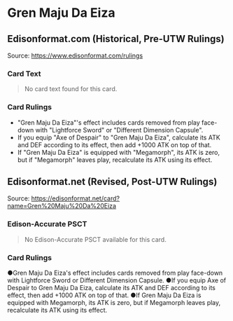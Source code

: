 # Gren Maju Da Eiza

## Edisonformat.com (Historical, Pre-UTW Rulings)

Source: https://www.edisonformat.com/rulings

### Card Text

> No card text found for this card.

### Card Rulings

*   "Gren Maju Da Eiza"'s effect includes cards removed from play face-down with "Lightforce Sword" or "Different Dimension Capsule".
*   If you equip "Axe of Despair" to "Gren Maju Da Eiza", calculate its ATK and DEF according to its effect, then add +1000 ATK on top of that.
*   If "Gren Maju Da Eiza" is equipped with "Megamorph", its ATK is zero, but if "Megamorph" leaves play, recalculate its ATK using its effect.

## Edisonformat.net (Revised, Post-UTW Rulings)

Source: https://edisonformat.net/card?name=Gren%20Maju%20Da%20Eiza

### Edison-Accurate PSCT

> No Edison-Accurate PSCT available for this card.

### Card Rulings

●Gren Maju Da Eiza's effect includes cards removed from play face-down with Lightforce Sword or Different Dimension Capsule.
●If you equip Axe of Despair to Gren Maju Da Eiza, calculate its ATK and DEF according to its effect, then add +1000 ATK on top of that.
●If Gren Maju Da Eiza is equipped with Megamorph, its ATK is zero, but if Megamorph leaves play, recalculate its ATK using its effect.
            